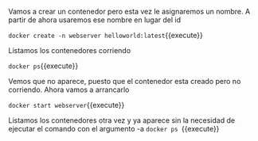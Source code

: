 Vamos a crear un contenedor pero esta vez le asignaremos un nombre. A partir de ahora usaremos ese nombre en lugar del id

`docker create -n webserver helloworld:latest`{{execute}}

Listamos los contenedores corriendo

`docker ps`{{execute}}

Vemos que no aparece, puesto que el contenedor esta creado pero no corriendo. Ahora vamos a arrancarlo

`docker start webserver`{{execute}}


Listamos los contenedores otra vez y ya aparece sin la necesidad de ejecutar el comando con el argumento -a
`docker ps `{{execute}}